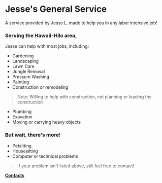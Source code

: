 # Jesse's General Service
A service provided by Jesse L. made to help you in any labor intensive job!

### Serving the Hawaii-Hilo area,
 Jesse can help with most jobs, including:
 - Gardening
 - Landscaping
 - Lawn Care
 - Jungle Removal
 - Pressure Washing
 - Painting
 - Construction or remodeling
  >Note: Willing to help with construction,
  >not planning or leading the construction
 - Plumbing
 - Exavation
 - Moving or carrying heavy objects

### But wait, there's more!
 - Petsitting
 - Housesitting
 - Computer or technical problems

>If your problem isn't listed above, still feel free to contact!

**[Contacts](https://jml-sites.github.io/service/contact)**

